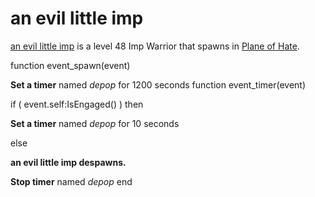 # an evil little imp



[an evil little imp](/npc/76386) is a level 48 Imp Warrior that spawns in [Plane of Hate](/zone/76).

function event_spawn(event)

**Set a timer** named *depop* for 1200 seconds
function event_timer(event)


if ( event.self:IsEngaged() ) then


**Set a timer** named *depop* for 10 seconds





else


**an evil little imp despawns.**


**Stop timer** named *depop*
end

